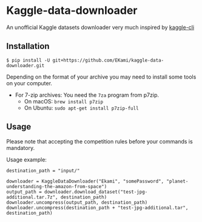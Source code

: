 # Kaggle-data-downloader
An unofficial Kaggle datasets downloader very much inspired by [kaggle-cli](https://github.com/floydwch/kaggle-cli)

## Installation

```
$ pip install -U git+https://github.com/EKami/kaggle-data-downloader.git
```

Depending on the format of your archive you may need to install some tools
on your computer.

 - For 7-zip archives: You need the `7za` program from p7zip. 
    - On macOS: `brew install p7zip`
    - On Ubuntu: `sudo apt-get install p7zip-full`

## Usage
Please note that accepting the competition rules before your commands is mandatory.

Usage example:
```
destination_path = "input/"

downloader = KaggleDataDownloader("Ekami", "somePassword", "planet-understanding-the-amazon-from-space")
output_path = downloader.download_dataset("test-jpg-additional.tar.7z", destination_path)
downloader.uncompress(output_path, destination_path)
downloader.uncompress(destination_path + "test-jpg-additional.tar", destination_path)
```